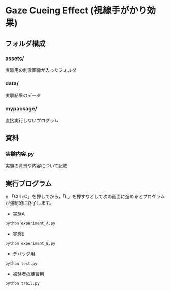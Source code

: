 # Gaze Cueing Effect (視線手がかり効果)

## フォルダ構成

### assets/
実験用の刺激画像が入ったフォルダ

### data/
実験結果のデータ

### mypackage/
直接実行しないプログラム

## 資料

### 実験内容.py
実験の背景や内容について記載

## 実行プログラム

※ 「Ctrl+C」を押してから，「L」を押すなどして次の画面に進めるとプログラムが強制的に終了します。

- 実験A
```bash
python experiment_A.py
```

- 実験B
```bash
python experiment_B.py
```

- デバッグ用
```bash
python test.py
```

- 被験者の練習用
```bash
python trail.py
```